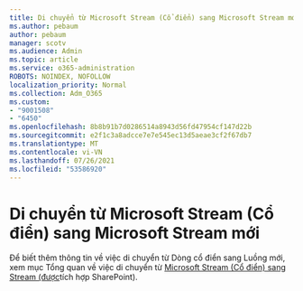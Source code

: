 ```yaml
---
title: Di chuyển từ Microsoft Stream (Cổ điển) sang Microsoft Stream mới
ms.author: pebaum
author: pebaum
manager: scotv
ms.audience: Admin
ms.topic: article
ms.service: o365-administration
ROBOTS: NOINDEX, NOFOLLOW
localization_priority: Normal
ms.collection: Adm_O365
ms.custom:
- "9001508"
- "6450"
ms.openlocfilehash: 8b8b91b7d0286514a8943d56fd47954cf147d22b
ms.sourcegitcommit: e2f1c3a8adcce7e7e545ec13d5aeae3cf2f67db7
ms.translationtype: MT
ms.contentlocale: vi-VN
ms.lasthandoff: 07/26/2021
ms.locfileid: "53586920"
---
```

# <a name="migrate-from-microsoft-stream-classic-to-the-new-microsoft-stream"></a>Di chuyển từ Microsoft Stream (Cổ điển) sang Microsoft Stream mới

Để biết thêm thông tin về việc di chuyển từ Dòng cổ điển sang Luồng mới, xem mục Tổng quan về việc di chuyển từ [Microsoft Stream (Cổ điển) sang Stream (được](/stream/streamnew/stream-classic-to-new-migration-overview)tích hợp SharePoint).